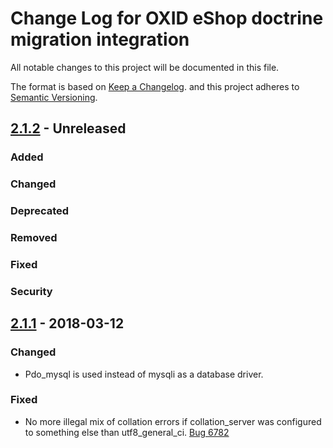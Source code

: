 # Change Log for OXID eShop doctrine migration integration

All notable changes to this project will be documented in this file.

The format is based on [Keep a Changelog](http://keepachangelog.com/ ).
and this project adheres to [Semantic Versioning](http://semver.org/ ).

## [2.1.2] - Unreleased 

### Added
### Changed 
### Deprecated
### Removed
### Fixed
### Security


## [2.1.1] - 2018-03-12

### Changed

- Pdo_mysql is used instead of mysqli as a database driver. 

### Fixed

- No more illegal mix of collation errors if collation_server was configured to something else than utf8_general_ci. [Bug 6782](https://bugs.oxid-esales.com/view.php?id=6782)

[2.1.2]: https://github.com/OXID-eSales/oxideshop-doctrine-migration-wrapper/compare/v2.1.1...v2.1.2
[2.1.1]: https://github.com/OXID-eSales/oxideshop-doctrine-migration-wrapper/compare/v2.1.0...v2.1.1
